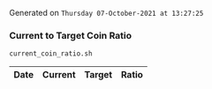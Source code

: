 Generated on `Thursday 07-October-2021 at 13:27:25`

### Current to Target Coin Ratio
`current_coin_ratio.sh`

Date|Current|Target|Ratio
---|---|---|---
